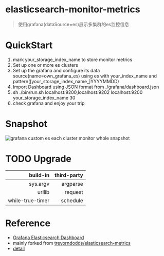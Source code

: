 # elasticsearch-monitor-metrics
> 使用grafana(dataSource=es)展示多集群的es监控信息

# QuickStart
1. mark your_storage_index_name to store monitor metrics
2. Set up one or more es clusters
3. Set up the grafana and configure its data source(name=own_grafana_es) using es with your_index_name and pattern([your_storage_index_name_]YYYYMMDD)
4. Import Dashboard using JSON format from ./grafana/dashboard.json
5. sh ./bin/run.sh localhost:9200,localhost:9202 localhost:9200 your_storage_index_name 30
6. check grafana and enjoy your trip

# Snapshot
![grafana custom es each cluster monitor whole snapshot](https://upload-images.jianshu.io/upload_images/2189341-d10a82c8c8b8eb4c.png?imageMogr2/auto-orient/strip%7CimageView2/2/w/1240)

# TODO Upgrade
| build-in  | third-party |
|---:|---:|
| sys.argv | argparse |
| urllib | request |
| while-true-timer | schedule |

# Reference
- [Grafana Elasticsearch Dashboard](https://grafana.net/dashboards/878)
- mainly forked from [trevorndodds/elasticsearch-metrics](https://github.com/trevorndodds/elasticsearch-metrics)
- [detail](https://www.jianshu.com/p/df19477efa88)
